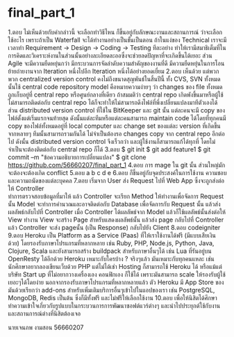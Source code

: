 # final_part_1
1.ตอบ ไม่เห็นด้วยกับคำกล่าวนี้ จะเลือกทำวิธีไหน ก็ขึ้นอยู่กับลักษณะงานและสถานการณ์ ว่าจะเลือกใช้อะไร เพราะถ้าเป็น Waterfall จะได้ทำงานอย่างเป็นขั้นเป็นตอน ถ้าในแง่ของ Technical เราจะมีเวลาทำ Requirement -> Design -> Coding -> Testing ทีละอย่าง ทำให้เรามีสมาธิเต็มที่ในการคิดและวิเคราะห์งานในส่วนนั้นอย่างละเอียดละออซึ่งจะช่วยลดปัญหาที่จะเกิดขึ้นได้เยอะ ส่วน  Agile จะมีความยืดหยุ่นกว่า มีกระบวนการจัดลำดับความสำคัญของงานที่ดี มีความยืดหยุ่นในการโอนย้ายถ่ายงานจาก Iteration หนึ่งไปอีก Iteration หนึ่งได้อย่างยอดเยี่ยม
2.ตอบ เห็นด้วย แต่พวก พวก centralized version control คงไม่ถึงขนาดสุญพันธ์ในสิ้นปีนี้ ทั้ง CVS, SVN ทั้งหมดนั้นใช้ central code repository model คือหมายความง่ายๆ ว่า changes ของ file ทั้งหมดถูกเก็บอยู่ที่ central repo หรือศูนย์กลางที่เดียว ถ้าสมมติว่า central repo เกิดพังขึ้นมาหรือผู้ใช้ไม่สามารถติดต่อกับ central repo ได้ก็จะทำให้ไม่สามารถดึงไฟล์ที่พึ่งเปลี่ยนแปลงมาทีตัวเองได้ ส่วน distributed version control ที่ใช้ใน BitKeeper และ git นั้น แต่ละคนจะมี copy ของไฟล์ตั้งแต่เริ่มแรกจนท้ายสุด ดังนั้นแต่ละทีมหรือแต่ละคนสามารถ maintain code ได้โดยที่ทุกคนมี copy ของไฟล์ทั้งหมดอยู่ที่ local computer และ change set ของแต่ละ version ที่เกิดขึ้นจากหลายๆ ทีมนั้นสามารถรวมกันได้ ไม่จำเป็นต้องรอ changes copy จาก central repo อีกต่อไป ดังนั้น distributed version control จึงเร็วกว่า และผู้ใช้งานก็สามารถแก้ได้ทุกที่ โดยไม่จำเป็นจะต้องติดต่อกับ central repo ก็ได้
	3.ตอบ $ git init
	            $ git add feature1
	            $ git commit –m "ข้อความอธิบายการเปลี่ยนแปลง"
	            $ git clone https://github.com/56660207/final_part_1
	4.ตอบ การ mage ใน git นั้น ส่วนใหญ่มักจะต้องจะต้องเกิด conflict 
	5.ตอบ a
	           b
	           c
	           d
    	           e
	6.ตอบ ก็ขึ้นอยู่กับจุดประสงค์ในการใช้งาน ความชอบและความถนัดของแต่ละบุคคล
	7.ตอบ เริ่มจาก User ส่ง Request ไปที่ Web App ซึ่งจะถูกส่งต่อให้ Controller  
ทำการตรวจสอบข้อมูลที่มาให้ แล้ว Controller จะเรียก Method ให้ทำงานเพื่อจัดการ Request นั้น Model จะทำการคำนวณและอาจติดต่อกับ Database เพื่อจัดการกับ Request นั้น แล้วส่งผลลัพธ์กลับไปที่ Controller เมื่อ Controller ได้ผลลัพธ์จาก Model แล้วก็ใช้ผลลัพธ์นั้นส่งต่อให้ View ทำงาน View จะสร้าง Page สำหรับแสดงผลลัพธ์นั้น แล้วส่ง page กลับไปที่ Controller แล้ว Controller จะส่ง pageนั้น (เป็น Response) กลับไปยัง Client
8.ตอบ codeigniter
9.ตอบ Heroku เป็น Platform as a Service (Paas) ที่ให้เราใช้งานได้ฟรี (มีแบบเสียเงินด้วย) โดยรองรับภาษาโปรแกรมที่หลากหลาย เช่น Ruby, PHP, Node.js, Python, Java, Clojure, Scala และยังสามารถสร้าง buildpack สำหรับภาษาอื่นๆได้ เช่น Lua ที่รันอยู่บน OpenResty ได้อีกด้วย Heroku เหมาะกับใครบ้าง ? จริงๆแล้ว มันเหมาะกับทุกคนแหละ เช่น นักศึกษาอยากลองเขียนเว็บด้วย PHP แต่ไม่ได้เช่า Hosting ก็สามารถใช้ Heroku ได้ หรือแม้แต่บริษัท Start up ที่ไม่อยากวางเครื่องเอง คอนฟิกเอง ก็ใช้ได้ เพราะมันสามารถ scale ให้รองรับผู้ใช้เยอะๆได้โดยง่าย นอกจากรองรับภาษาโปรแกรมที่หลากหลายแล้ว ตัว Heroku มี App Store ของมันด้วยเรียกว่า add-ons สำหรับเพิ่มเติมบริการอื่นๆเข้าไปในแอปของเรา เช่น PostgreSQL, MongoDB, Redis เป็นต้น ซึ่งก็มีทั้งฟรี และไม่ฟรีให้เลือกใช้งาน
	10.ตอบ เพื่อให้นิสิตได้ศึกษาทำความเข้าใจเกี่ยวกับรูปแบบในกระบวนการการพัฒนาซอฟต์แวร์ต่างๆ และนำไปประยุกต์ใช้กับงานและสถานการณ์ต่างที่นิสิตต้องเจอ


นายเจนภพ งามสอน 56660207
